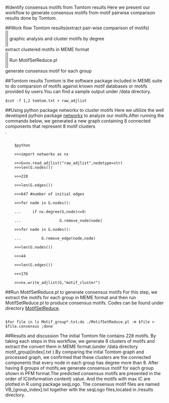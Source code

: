 #Identify consensus motifs from Tomtom results
Here we present our workflow to generate consensus motifs from motif pairwise comparison results done by Tomtom.

##Work flow
Tomtom results(extract pair-wise comparison of motifs) <br/>
                ||<br/>
                || graphic analysis and cluster motifs by degree <br/>
                ||<br/>
        extract clustered motifs in MEME format <br/>
                || <br/>
                || Run MotifSetReduce.pl <br/>
                || <br/>
        generate consensus motif for each group <br/>

##Tomtom results
Tomtom is the software package included in MEME suite to do comparsion of motifs against known motif databases or motifs provided by users.You can find a sample output under /data directory.<br/>
<pre><code/>$cut -f 1,2 tomtom.txt > raw_adjlist
</code></pre>
##Using python package networkx to cluster motifs
Here we ultilize the well developed python package [networkx](http://networkx.github.io) to analyze our motifs.After running the commands below, we generated a new graph containing 8 connected components that represent 8 motif clusters<br/>. 
<pre><code>
	$python<br/>
	>>>import networkx as nx<br/>
	>>>G=nx.read_adjlist("raw_adjlist",nodetype=str)
	>>>len(G.nodes())<br/>
	>>>228<br/>
	>>>len(G.edges())<br/>
	>>>647 #number of initial edges <br/>
	>>>for node in G.nodes():<br/>
	...		if nx.degree(G,node)<=9:<br/>
	...  				G.remove_node(node)<br/>
	>>>for node in G.nodes():<br/>
	...			G.remove_edge(node,node)<br/>
	>>>len(G.nodes())<br/>
	>>>44<br/>
	>>>len(G.edges())<br/>
	>>>176<br/>
	>>>nx.write_adjlist(G,"motif_cluster")
</code></pre>
	   

##Run MotifSetReduce.pl to generate consensus motifs 
For this step, we extract the motifs for each group in MEME format and then run MotifSetReduce.pl to produce consensus motifs.
Codes can be found under directory [MotifSetReduce](https://github.com/BrendelGroup/bghandbook/tree/master/demo/MotifSetReduce).<br/>
<pre><code>
$for file in ls Motif_group*.txt;do ./MotifSetReduce.pl -m $file > $file.consensus ;done
</code></pre>

##Results and discussion
The initial Tomtom file contains 228 motifs. By taking each steps in this workflow, we generate 8 clusters of motifs and extract the convert them in MEME format.(under /data directory motif_group[index].txt ).By comparing the inital Tomtom graph and processed graph, we confirmed that these clusters are the connected components that every node in each group has degree more than 8. After having 8 groups of motifs,we generate consensus motif for each group shown in PFM format.The predicted consensus motifs are presented in the order of IC(information content) value. And the motifs with max IC are plotted in R using package seqLogo. The consensus motif files are named VB_[group_index].txt together with the seqLogo files,located in /results directory.


